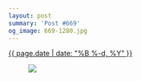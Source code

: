 ```yaml
---
layout: post
summary: 'Post #669'
og_image: 669-1280.jpg
---
```


<div class="post">
 <time>
  <a href="/669">
   {{ page.date | date: "%B %-d, %Y" }}
  </a>
 </time>
 <a href="/669">
  <figure data-taken="8/4/2017">
   <img sizes="(min-width: 700px) 50vw, calc(100vw - 2rem)" src="{{ site.assets_url }}/669-640.jpg" srcset="{{ site.assets_url }}/669-320.jpg 320w, {{ site.assets_url }}/669-640.jpg 640w, {{ site.assets_url }}/669-960.jpg 960w, {{ site.assets_url }}/669-1280.jpg 1280w"/>
  </figure>
 </a>
</div>
